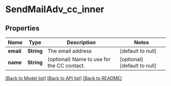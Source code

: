 # SendMailAdv_cc_inner
## Properties

| Name | Type | Description | Notes |
|------------ | ------------- | ------------- | -------------|
| **email** | **String** | The email address | [default to null] |
| **name** | **String** | (optional) Name to use for the CC contact. | [optional] [default to null] |

[[Back to Model list]](../README.md#documentation-for-models) [[Back to API list]](../README.md#documentation-for-api-endpoints) [[Back to README]](../README.md)

